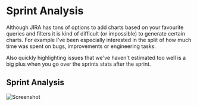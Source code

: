 Sprint Analysis
===============

Although JIRA has tons of options to add charts based on your favourite queries and
filters it is kind of difficult (or impossible) to generate certain charts. For example
I've been especially interested in the split of how much time was spent on bugs, improvements
or engineering tasks.

Also quickly highlighting issues that we've haven't estimated too well is a big plus when you
go over the sprints stats after the sprint.

Sprint Analysis
---------------

![Screenshot](https://raw.githubusercontent.com/toomasr/sprint-analysis/master/images/screenshot-001.png)
